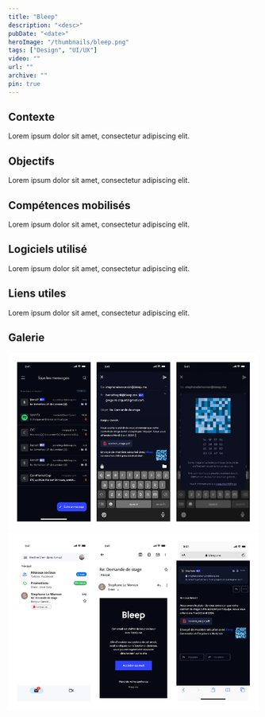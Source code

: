 ```yaml
---
title: "Bleep"
description: "<desc>"
pubDate: "<date>"
heroImage: "/thumbnails/bleep.png"
tags: ["Design", "UI/UX"]
video: ""
url: ""
archive: ""
pin: true
---
```


## Contexte
Lorem ipsum dolor sit amet, consectetur adipiscing elit.

## Objectifs
Lorem ipsum dolor sit amet, consectetur adipiscing elit.

## Compétences mobilisés
Lorem ipsum dolor sit amet, consectetur adipiscing elit.

## Logiciels utilisé
Lorem ipsum dolor sit amet, consectetur adipiscing elit.

## Liens utiles
Lorem ipsum dolor sit amet, consectetur adipiscing elit.

## Galerie
![bleep Image 1](src/assets/projects/bleep/bleep1.png)
![bleep Image 2](src/assets/projects/bleep/bleep2.png)
